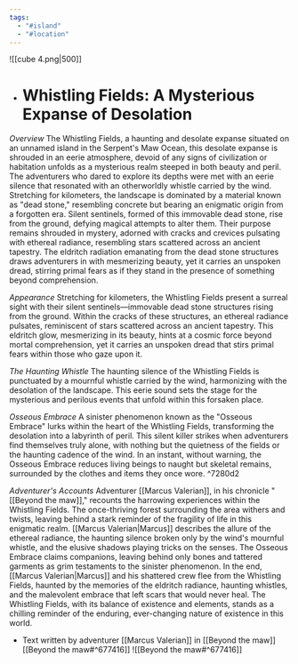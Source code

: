 ```yaml
---
tags:
  - "#island"
  - "#location"
---
```


![[cube 4.png|500]]
  
- # Whistling Fields: A Mysterious Expanse of Desolation

*Overview*
	The Whistling Fields, a haunting and desolate expanse situated on an unnamed island in the Serpent's Maw Ocean, this desolate expanse is shrouded in an eerie atmosphere, devoid of any signs of civilization or habitation unfolds as a mysterious realm steeped in both beauty and peril. The adventurers who dared to explore its depths were met with an eerie silence that resonated with an otherworldly whistle carried by the wind.
	Stretching for kilometers, the landscape is dominated by a material known as "dead stone," resembling concrete but bearing an enigmatic origin from a forgotten era. Silent sentinels, formed of this immovable dead stone, rise from the ground, defying magical attempts to alter them. Their purpose remains shrouded in mystery, adorned with cracks and crevices pulsating with ethereal radiance, resembling stars scattered across an ancient tapestry.
	The eldritch radiation emanating from the dead stone structures draws adventurers in with mesmerizing beauty, yet it carries an unspoken dread, stirring primal fears as if they stand in the presence of something beyond comprehension.

*Appearance*
	Stretching for kilometers, the Whistling Fields present a surreal sight with their silent sentinels—immovable dead stone structures rising from the ground. Within the cracks of these structures, an ethereal radiance pulsates, reminiscent of stars scattered across an ancient tapestry. This eldritch glow, mesmerizing in its beauty, hints at a cosmic force beyond mortal comprehension, yet it carries an unspoken dread that stirs primal fears within those who gaze upon it.

*The Haunting Whistle*
	The haunting silence of the Whistling Fields is punctuated by a mournful whistle carried by the wind, harmonizing with the desolation of the landscape. This eerie sound sets the stage for the mysterious and perilous events that unfold within this forsaken place.

*Osseous Embrace*
	A sinister phenomenon known as the "Osseous Embrace" lurks within the heart of the Whistling Fields, transforming the desolation into a labyrinth of peril. This silent killer strikes when adventurers find themselves truly alone, with nothing but the quietness of the fields or the haunting cadence of the wind. In an instant, without warning, the Osseous Embrace reduces living beings to naught but skeletal remains, surrounded by the clothes and items they once wore. ^7280d2

*Adventurer's Accounts*
	Adventurer [[Marcus Valerian]], in his chronicle "[[Beyond the maw]]," recounts the harrowing experiences within the Whistling Fields. The once-thriving forest surrounding the area withers and twists, leaving behind a stark reminder of the fragility of life in this enigmatic realm. [[Marcus Valerian|Marcus]] describes the allure of the ethereal radiance, the haunting silence broken only by the wind's mournful whistle, and the elusive shadows playing tricks on the senses. The Osseous Embrace claims companions, leaving behind only bones and tattered garments as grim testaments to the sinister phenomenon.
	In the end, [[Marcus Valerian|Marcus]] and his shattered crew flee from the Whistling Fields, haunted by the memories of the eldritch radiance, haunting whistles, and the malevolent embrace that left scars that would never heal. The Whistling Fields, with its balance of existence and elements, stands as a chilling reminder of the enduring, ever-changing nature of existence in this world.

- Text written by adventurer [[Marcus Valerian]] in [[Beyond the maw]]
	  [[Beyond the maw#^677416]]
	  ![[Beyond the maw#^677416]]

